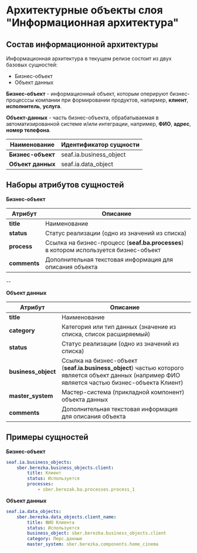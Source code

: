 # Архитектурные объекты слоя "Информационная архитектура"


## Состав информационной архитектуры
Информационная архитектура в текущем релизе состоит из двух базовых сущностей:

- Бизнес-объект
- Объект данных

**Бизнес-объект** - информационный объект, которым оперируют бизнес-процесссы компании при формировании продуктов, напирмер, **клиент**, **исполнитель**, **услуга**.

**Объект-данных** - часть бизнес-объекта, обрабатываемая в автоматизированной системе и/или интеграции, например, **ФИО**, **адрес**, **номер телефона**.

| Наименование  | Идентификатор сущности  |
|---------------|-------------------------|
| **Бизнес-объект** | seaf.ia.business_object |
| **Объект данных** | seaf.ia.data_object     |


## Наборы атрибутов сущностей

**Бизнес-объект**

| Атрибут  | Описание                                                                          |
|----------|-----------------------------------------------------------------------------------|
| **title**    | Наименование                                                                      |
| **status**   | Статус реализации (одно из значений из списка)                                    | 
| **process**  | Ссылка на бизнес-процесс (**seaf.ba.processes**) в котором используется бизнес-объект |
| **comments** | Дополнительная текстовая информация для описания объекта                          |
--
        
**Объект данных**

| Атрибут         | Описание                                                                                                                                        |
|-----------------|-------------------------------------------------------------------------------------------------------------------------------------------------|
| **title**           | Наименование                                                                                                                                    |
| **category**        | Категория или тип данных (значение из списка, список расширяемый)                                                                               |
| **status**          | Статус реализации (одно из значений из списка)                                                                                                  | 
| **business_object** | Ссылка на бизнес-объект (**seaf.ia.business_object**) частью которого является объект данных (например ФИО является частью бизнес-объекта Клиент) |
| **master_system**   | Мастер-система (прикладной компонент) объекта данных                                                                                            |
| **comments**        | Дополнительная текстовая информация для описания объекта                                                                                        |

## Примеры сущностей

**Бизнес-объект**
```yaml
seaf.ia.business_objects:
    sber.berezka.business_objects.client:
        title: Клиент
        status: Используется
        processes:
            - sber.berezak.ba.processes.process_1
```

**Объект данных**
```yaml
seaf.ia.data_objects:
    sber.berezka.data_objects.client_name:
        title: ФИО Клиента
        status: Используется
        business_object: sber.berezka.business_objects.client
        category: Перс.данные
        master_system: sber.berezka.components.home_cinema
```
